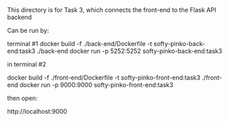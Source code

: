 This directory is for Task 3, which connects
the front-end to the Flask API backend

Can be run by:

terminal #1
docker build -f ./back-end/Dockerfile -t softy-pinko-back-end:task3 ./back-end
docker run -p 5252:5252 softy-pinko-back-end:task3

in terminal #2

docker build -f ./front-end/Dockerfile -t softy-pinko-front-end:task3 ./front-end
docker run -p 9000:9000 softy-pinko-front-end:task3

then open:

http://localhost:9000